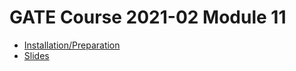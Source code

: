 # GATE Course 2021-02 Module 11

* [Installation/Preparation](installation.html)
* [Slides](module11-python.slides.html)

